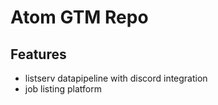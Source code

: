 # Atom GTM Repo

## Features

- listserv datapipeline with discord integration
- job listing platform
